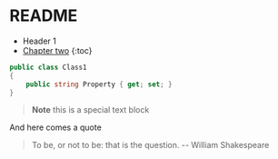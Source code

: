 # README

* Header 1
* [Chapter two]()
{:toc}

```cs
public class Class1 
{
    public string Property { get; set; }
}
```

> **Note** this is a special
> text block

And here comes a quote

> To be, or not to be: that is the question. -- William Shakespeare